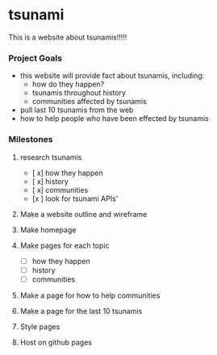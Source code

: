 # tsunami
This is a website about tsunamis!!!!!

### Project Goals
 - this website will provide fact about tsunamis, including:
   - how do they happen?
   - tsunamis throughout history
   - communities affected by tsunamis
 - pull last 10 tsunamis from the web
 - how to help people who have been effected by tsunamis

### Milestones

1. research tsunamis 
   - [ x] how they happen
   - [ x] history
   - [ x] communities
   - [x ] look for tsunami APIs'

2. Make a website outline and wireframe

3. Make homepage
   
4. Make pages for each topic
   - [ ] how they happen
   - [ ] history
   - [ ] communities

5. Make a page for how to help communities
   
6. Make a page for the last 10 tsunamis
   
7. Style pages
   
8. Host on github pages
